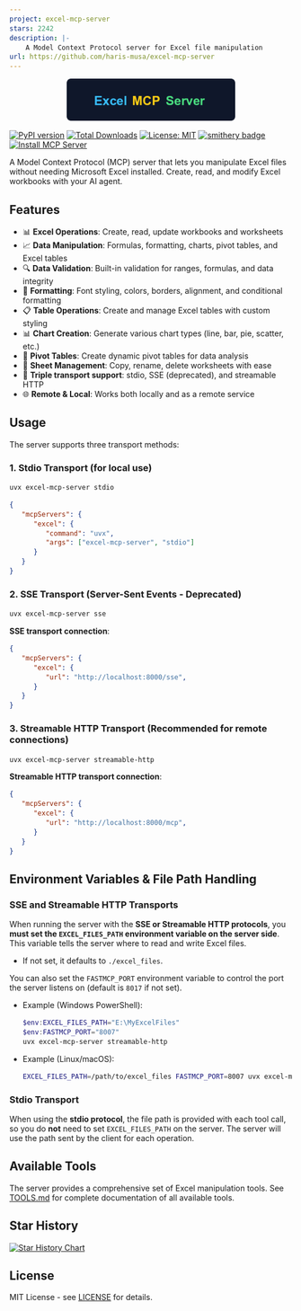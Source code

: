 ```yaml
---
project: excel-mcp-server
stars: 2242
description: |-
    A Model Context Protocol server for Excel file manipulation
url: https://github.com/haris-musa/excel-mcp-server
---
```


<p align="center">
  <img src="https://raw.githubusercontent.com/haris-musa/excel-mcp-server/main/assets/logo.png" alt="Excel MCP Server Logo" width="300"/>
</p>

[![PyPI version](https://img.shields.io/pypi/v/excel-mcp-server.svg)](https://pypi.org/project/excel-mcp-server/)
[![Total Downloads](https://static.pepy.tech/badge/excel-mcp-server)](https://pepy.tech/project/excel-mcp-server)
[![License: MIT](https://img.shields.io/badge/License-MIT-yellow.svg)](https://opensource.org/licenses/MIT)
[![smithery badge](https://smithery.ai/badge/@haris-musa/excel-mcp-server)](https://smithery.ai/server/@haris-musa/excel-mcp-server)
[![Install MCP Server](https://cursor.com/deeplink/mcp-install-dark.svg)](https://cursor.com/install-mcp?name=excel-mcp-server&config=eyJjb21tYW5kIjoidXZ4IGV4Y2VsLW1jcC1zZXJ2ZXIgc3RkaW8ifQ%3D%3D)

A Model Context Protocol (MCP) server that lets you manipulate Excel files without needing Microsoft Excel installed. Create, read, and modify Excel workbooks with your AI agent.

## Features

- 📊 **Excel Operations**: Create, read, update workbooks and worksheets
- 📈 **Data Manipulation**: Formulas, formatting, charts, pivot tables, and Excel tables
- 🔍 **Data Validation**: Built-in validation for ranges, formulas, and data integrity
- 🎨 **Formatting**: Font styling, colors, borders, alignment, and conditional formatting
- 📋 **Table Operations**: Create and manage Excel tables with custom styling
- 📊 **Chart Creation**: Generate various chart types (line, bar, pie, scatter, etc.)
- 🔄 **Pivot Tables**: Create dynamic pivot tables for data analysis
- 🔧 **Sheet Management**: Copy, rename, delete worksheets with ease
- 🔌 **Triple transport support**: stdio, SSE (deprecated), and streamable HTTP
- 🌐 **Remote & Local**: Works both locally and as a remote service

## Usage

The server supports three transport methods:

### 1. Stdio Transport (for local use)

```bash
uvx excel-mcp-server stdio
```

```json
{
   "mcpServers": {
      "excel": {
         "command": "uvx",
         "args": ["excel-mcp-server", "stdio"]
      }
   }
}
```

### 2. SSE Transport (Server-Sent Events - Deprecated)

```bash
uvx excel-mcp-server sse
```

**SSE transport connection**:
```json
{
   "mcpServers": {
      "excel": {
         "url": "http://localhost:8000/sse",
      }
   }
}
```

### 3. Streamable HTTP Transport (Recommended for remote connections)

```bash
uvx excel-mcp-server streamable-http
```

**Streamable HTTP transport connection**:
```json
{
   "mcpServers": {
      "excel": {
         "url": "http://localhost:8000/mcp",
      }
   }
}
```

## Environment Variables & File Path Handling

### SSE and Streamable HTTP Transports

When running the server with the **SSE or Streamable HTTP protocols**, you **must set the `EXCEL_FILES_PATH` environment variable on the server side**. This variable tells the server where to read and write Excel files.
- If not set, it defaults to `./excel_files`.

You can also set the `FASTMCP_PORT` environment variable to control the port the server listens on (default is `8017` if not set).
- Example (Windows PowerShell):
  ```powershell
  $env:EXCEL_FILES_PATH="E:\MyExcelFiles"
  $env:FASTMCP_PORT="8007"
  uvx excel-mcp-server streamable-http
  ```
- Example (Linux/macOS):
  ```bash
  EXCEL_FILES_PATH=/path/to/excel_files FASTMCP_PORT=8007 uvx excel-mcp-server streamable-http
  ```

### Stdio Transport

When using the **stdio protocol**, the file path is provided with each tool call, so you do **not** need to set `EXCEL_FILES_PATH` on the server. The server will use the path sent by the client for each operation.

## Available Tools

The server provides a comprehensive set of Excel manipulation tools. See [TOOLS.md](TOOLS.md) for complete documentation of all available tools.

## Star History

[![Star History Chart](https://api.star-history.com/svg?repos=haris-musa/excel-mcp-server&type=Date)](https://www.star-history.com/#haris-musa/excel-mcp-server&Date)

## License

MIT License - see [LICENSE](LICENSE) for details.

